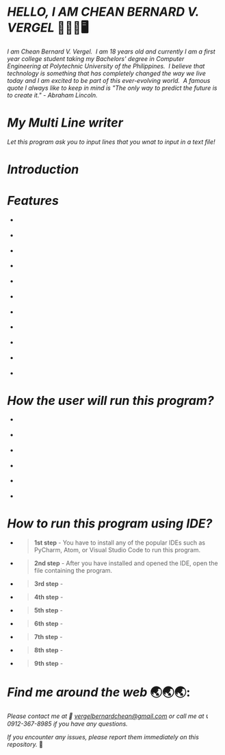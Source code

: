# _**HELLO, I AM CHEAN BERNARD V. VERGEL**_   :wave::technologist::desktop_computer: 


_I am Chean Bernard V. Vergel.  I am 18 years old and currently I am a first year college student taking my Bachelors' degree in Computer Engineering at Polytechnic University of the Philippines.  I believe that technology is something that has completely changed the way we live today and I am excited to be part of this ever-evolving world.  A famous quote I always like to keep in mind is "The only way to predict the future is to create it." - Abraham Lincoln._

# _**My Multi Line writer**_

_Let this program ask you to input lines that you wnat to input in a text file!_

# _**Introduction**_

# _**Features**_
- > 
- > 
- > 
- > 
- > 
- > 
- > 
- > 
- > 
- > 
- > 

# _**How the user will run this program?**_
- > 
- > 
- > 
- > 
- > 
- > 

# _**How to run this program using IDE?**_
- > **1st step** - You have to install any of the popular IDEs such as PyCharm, Atom, or Visual Studio Code to run this program.
- > **2nd step** - After you have installed and opened the IDE, open the file containing the program.
- > **3rd step** - 
- > **4th step** - 
- > **5th step** - 
- > **6th step** - 
- > **7th step** - 
- > **8th step** - 
- > **9th step** - 

# _**Find me around the web**_ :earth_asia::earth_asia::earth_asia::
_Please contact me at :envelope_with_arrow: vergelbernardchean@gmail.com or call me at :telephone_receiver: 0912-367-8985 if you have any questions._

_If you encounter any issues, please report them immediately on this repository._ :beginner:
